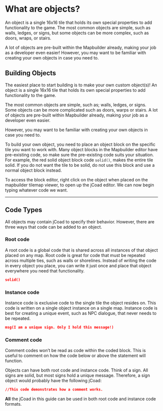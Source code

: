 # What are objects?
An object is a single 16x16 tile that holds its own special properties to add functionality to the game. The most common objects are simple, such as walls, ledges, or signs, but some objects can be more complex, such as doors, wraps, or stairs.

A lot of objects are pre-built within the Mapbuilder already, making your job as a developer even easier! However, you may want to be familiar with creating your own objects in case you need to.

## Building Objects
The easiest place to start building is to make your own custom object(s)! An object is a single 16x16 tile that holds its own special properties to add functionality to the game. 

The most common objects are simple, such as; walls, ledges, or signs. Some objects can be more complicated such as doors, warps or stairs. A lot of objects are pre-built within Mapbuilder already, making your job as a developer even easier. 

However, you may want to be familiar with creating your own objects in case you need to.

To build your own object, you need to place an object block on the specific tile you want to work with. Many object blocks in the Mapbuilder editor have pre-existing code, so make sure the pre-existing code suits your situation. For example, the red solid object block code `solid()`, makes the entire tile solid. If you do not want the tile to be solid, do not use this block and use a normal object block instead.

To access the block editor, right click on the object when placed on the mapbuilder tilemap viewer, to open up the jCoad editor. We can now begin typing whatever code we want.

---

## Code Types
All objects may contain jCoad to specify their behavior. However, there are three ways that code can be added to an object.

### **Root code** 
A root code is a global code that is shared across all instances of that object placed on any map. Root code is great for code that must be repeated across multiple ties, such as walls or shorelines. Instead of writing the code in every object you place, you can write it just once and place that object everywhere you need that functionality.

```json title="Root Code"  
solid()
```

### **Instance code** 
Instance code is exclusive code to the single tile the object resides on. This code is written on a single object instance on a single map. Instance code is best for creating a unique event, such as NPC dialogue, that never needs to be repeated.

```json title="Instance Code"
msg(I am a unique sign. Only I hold this message!)
```

### **Comment code**
Comment codes won’t be read as code within the coded block. This is useful to comment on how the code below or above the statement will function.

Objects can have both root code and instance code. Think of a sign. All signs are solid, but most signs hold a unique message. Therefore, a sign object would probably have the following jCoad:

```json title="Comment Code"
//This code demonstrates how a comment works.
```

**All** the jCoad in this guide can be used in both root code and instance code formats.
